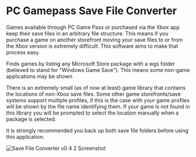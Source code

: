 # PC Gamepass Save File Converter
Games available through PC Game Pass or purchased via the Xbox app keep their save files in an arbitrary file structure. This means if you purchase a game on another storefront moving your save files to or from the Xbox version is extremely difficult. This software aims to make that process easy.

Finds games by listing any Microsoft Store package with a wgs folder (believed to stand for "Windows Game Save"). This means some non-game applications may be shown

There is an extremely small (as of now at least) game library that contains the locations of non-Xbox save files. Some other game storefronts/save systems support multiple profiles, if this is the case with your game profiles will be shown by the file name identifying them. If your game is not found in this library you will be prompted to select the location manually when a package is selected.

It is strongly recommended you back up both save file folders before using this application. 

![Save File Converter v0 4 2 Screenshot](https://user-images.githubusercontent.com/4670572/159109132-a4981d7f-1738-4816-b225-cf1f178e1544.png)
